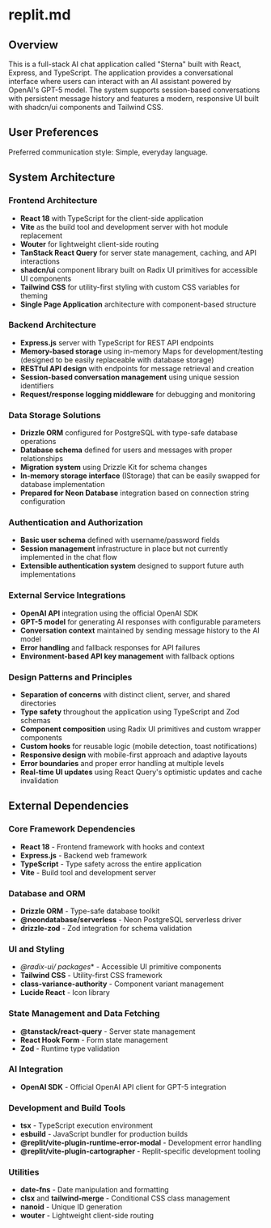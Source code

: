 # replit.md

## Overview

This is a full-stack AI chat application called "Sterna" built with React, Express, and TypeScript. The application provides a conversational interface where users can interact with an AI assistant powered by OpenAI's GPT-5 model. The system supports session-based conversations with persistent message history and features a modern, responsive UI built with shadcn/ui components and Tailwind CSS.

## User Preferences

Preferred communication style: Simple, everyday language.

## System Architecture

### Frontend Architecture
- **React 18** with TypeScript for the client-side application
- **Vite** as the build tool and development server with hot module replacement
- **Wouter** for lightweight client-side routing
- **TanStack React Query** for server state management, caching, and API interactions
- **shadcn/ui** component library built on Radix UI primitives for accessible UI components
- **Tailwind CSS** for utility-first styling with custom CSS variables for theming
- **Single Page Application** architecture with component-based structure

### Backend Architecture
- **Express.js** server with TypeScript for REST API endpoints
- **Memory-based storage** using in-memory Maps for development/testing (designed to be easily replaceable with database storage)
- **RESTful API design** with endpoints for message retrieval and creation
- **Session-based conversation management** using unique session identifiers
- **Request/response logging middleware** for debugging and monitoring

### Data Storage Solutions
- **Drizzle ORM** configured for PostgreSQL with type-safe database operations
- **Database schema** defined for users and messages with proper relationships
- **Migration system** using Drizzle Kit for schema changes
- **In-memory storage interface** (IStorage) that can be easily swapped for database implementation
- **Prepared for Neon Database** integration based on connection string configuration

### Authentication and Authorization
- **Basic user schema** defined with username/password fields
- **Session management** infrastructure in place but not currently implemented in the chat flow
- **Extensible authentication system** designed to support future auth implementations

### External Service Integrations
- **OpenAI API** integration using the official OpenAI SDK
- **GPT-5 model** for generating AI responses with configurable parameters
- **Conversation context** maintained by sending message history to the AI model
- **Error handling** and fallback responses for API failures
- **Environment-based API key management** with fallback options

### Design Patterns and Principles
- **Separation of concerns** with distinct client, server, and shared directories
- **Type safety** throughout the application using TypeScript and Zod schemas
- **Component composition** using Radix UI primitives and custom wrapper components
- **Custom hooks** for reusable logic (mobile detection, toast notifications)
- **Responsive design** with mobile-first approach and adaptive layouts
- **Error boundaries** and proper error handling at multiple levels
- **Real-time UI updates** using React Query's optimistic updates and cache invalidation

## External Dependencies

### Core Framework Dependencies
- **React 18** - Frontend framework with hooks and context
- **Express.js** - Backend web framework
- **TypeScript** - Type safety across the entire application
- **Vite** - Build tool and development server

### Database and ORM
- **Drizzle ORM** - Type-safe database toolkit
- **@neondatabase/serverless** - Neon PostgreSQL serverless driver
- **drizzle-zod** - Zod integration for schema validation

### UI and Styling
- **@radix-ui/* packages** - Accessible UI primitive components
- **Tailwind CSS** - Utility-first CSS framework
- **class-variance-authority** - Component variant management
- **Lucide React** - Icon library

### State Management and Data Fetching
- **@tanstack/react-query** - Server state management
- **React Hook Form** - Form state management
- **Zod** - Runtime type validation

### AI Integration
- **OpenAI SDK** - Official OpenAI API client for GPT-5 integration

### Development and Build Tools
- **tsx** - TypeScript execution environment
- **esbuild** - JavaScript bundler for production builds
- **@replit/vite-plugin-runtime-error-modal** - Development error handling
- **@replit/vite-plugin-cartographer** - Replit-specific development tooling

### Utilities
- **date-fns** - Date manipulation and formatting
- **clsx** and **tailwind-merge** - Conditional CSS class management
- **nanoid** - Unique ID generation
- **wouter** - Lightweight client-side routing